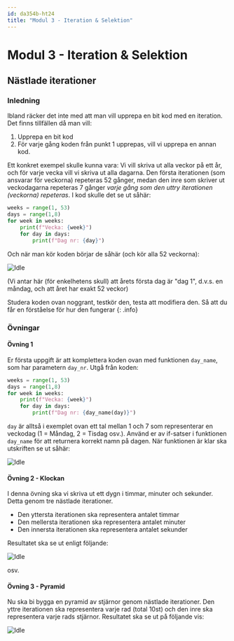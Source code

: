 ```yaml
---
id: da354b-ht24
title: "Modul 3 - Iteration & Selektion"
---
```


# Modul 3 - Iteration & Selektion

## Nästlade iterationer

### Inledning

Ibland räcker det inte med att man vill upprepa en bit kod med en iteration. Det finns tillfällen då man vill:

1. Upprepa en bit kod
2. För varje gång koden från punkt 1 upprepas, vill vi upprepa en annan kod.

Ett konkret exempel skulle kunna vara: Vi vill skriva ut alla veckor på ett år, och för varje vecka vill vi skriva ut alla dagarna. Den första iterationen (som ansvarar för veckorna) repeteras 52 gånger, medan den inre som skriver ut veckodagarna repeteras 7 gånger _varje gång som den uttry iterationen (veckorna) repeteras_. I kod skulle det se ut såhär:

```python
weeks = range(1, 53)
days = range(1,8)
for week in weeks:
    print(f"Vecka: {week}")
    for day in days:
        print(f"Dag nr: {day}")
```

Och när man kör koden börjar de såhär (och kör alla 52 veckorna):

![Idle](../images/idle8.png)

(Vi antar här (för enkelhetens skull) att årets första dag är "dag 1", d.v.s. en måndag, och att året har exakt 52 veckor)

Studera koden ovan noggrant, testkör den, testa att modifiera den. Så att du får en förståelse för hur den fungerar
{: .info}

### Övningar

#### Övning 1

Er första uppgift är att komplettera koden ovan med funktionen `day_name`, som har parametern `day_nr`. Utgå från koden:

```python
weeks = range(1, 53)
days = range(1,8)
for week in weeks:
    print(f"Vecka: {week}")
    for day in days:
        print(f"Dag nr: {day_name(day)}")
```

`day` är alltså i exemplet ovan ett tal mellan 1 och 7 som representerar en veckodag (1 = Måndag, 2 = Tisdag osv.). Använd er av if-satser i funktionen `day_name` för att returnera korrekt namn på dagen. När funktionen är klar ska utskriften se ut såhär:

![Idle](../images/idle9.png)

#### Övning 2 - Klockan

I denna övning ska vi skriva ut ett dygn i timmar, minuter och sekunder. Detta genom tre nästlade iterationer.

- Den yttersta iterationen ska representera antalet timmar
- Den mellersta iterationen ska representera antalet minuter
- Den innersta iterationen ska representera antalet sekunder

Resultatet ska se ut enligt följande:

![Idle](../images/idle11.png)

osv.

#### Övning 3 - Pyramid

Nu ska bi bygga en pyramid av stjärnor genom nästlade iterationer. Den yttre iterationen ska representera varje rad (total 10st) och den inre ska representera varje rads stjärnor. Resultatet ska se ut på följande vis:

![Idle](../images/idle10.png)